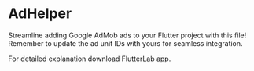 # AdHelper
Streamline adding Google AdMob ads to your Flutter project with this file! Remember to update the ad unit IDs with yours for seamless integration. 

For detailed explanation download FlutterLab app.

